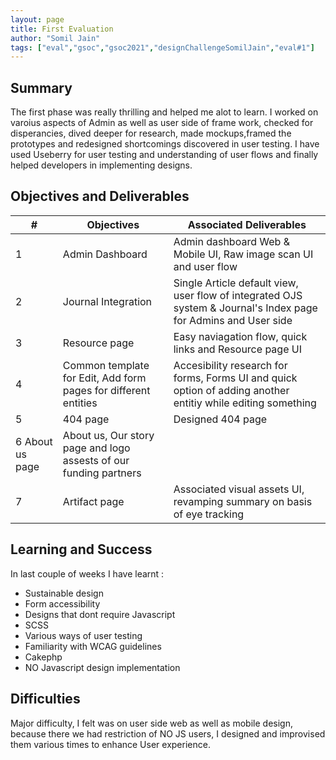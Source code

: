```yaml
---
layout: page
title: First Evaluation
author: "Somil Jain"
tags: ["eval","gsoc","gsoc2021","designChallengeSomilJain","eval#1"]
---
```


## Summary
The first phase was really thrilling and helped me alot to learn. I worked on varoius aspects of Admin as well as user side of frame work, checked for disperancies, dived deeper for research, made mockups,framed the prototypes and redesigned shortcomings discovered in user testing. I have used Useberry for user testing and understanding of user flows and finally helped developers in implementing designs.


## Objectives and Deliverables
| \# | Objectives                    | Associated Deliverables         |
| --- | ---------------------------- | ---------------------------------------------- |
| 1 | Admin Dashboard | Admin dashboard Web & Mobile UI, Raw image scan UI and user flow |
| 2 | Journal Integration  | Single Article default view, user flow of integrated OJS system & Journal's Index page for Admins and User side |
| 3 |  Resource page | Easy naviagation flow, quick links and Resource page UI |
| 4|  Common template for Edit, Add form pages for different entities | Accesibility research for forms, Forms UI and quick option of adding another entitiy while editing something |
| 5|  404 page | Designed 404 page |
| 6  About us page | About us, Our story page and logo assests of our funding partners |
| 7|  Artifact page | Associated visual assets UI, revamping summary on basis of eye tracking |



## Learning and Success
In last couple of weeks I have learnt : 
- Sustainable design
- Form accessibility
- Designs that dont require Javascript
- SCSS
- Various ways of user testing
- Familiarity with WCAG guidelines
- Cakephp
- NO Javascript design implementation



## Difficulties
Major difficulty, I felt was on user side web as well as mobile design, because there we had restriction of NO JS users, I designed and improvised them various times to enhance User experience.


